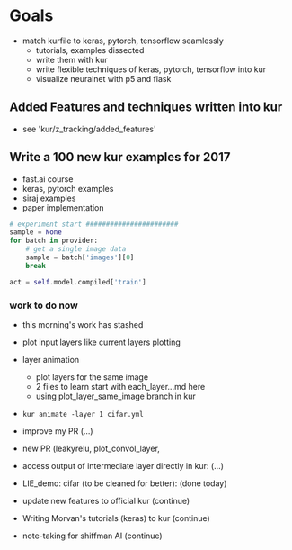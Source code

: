 
# Goals
- match kurfile to keras, pytorch, tensorflow seamlessly
	- tutorials, examples dissected
	- write them with kur
	- write flexible techniques of keras, pytorch, tensorflow into kur
	- visualize neuralnet with p5 and flask

## Added Features and techniques written into kur
- see 'kur/z_tracking/added_features'


## Write a 100 new kur examples for 2017
- fast.ai course
- keras, pytorch examples
- siraj examples
- paper implementation

```python
# experiment start #######################
sample = None
for batch in provider:
	# get a single image data
	sample = batch['images'][0]
	break

act = self.model.compiled['train']
```

### work to do now
- this morning's work has stashed 
- plot input layers like current layers plotting
- layer animation
	- plot layers for the same image
	- 2 files to learn start with each_layer...md here
	- using plot_layer_same_image branch in kur
- `kur animate -layer 1 cifar.yml`



- improve my PR (...)
- new PR (leakyrelu, plot_convol_layer,
- access output of intermediate layer directly in kur: (...)
- LIE_demo: cifar (to be cleaned for better): (done today)
- update new features to official kur (continue)
- Writing Morvan's tutorials (keras) to kur (continue)
- note-taking for shiffman AI (continue)
